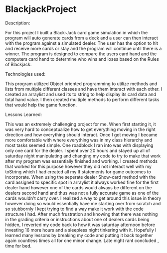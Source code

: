 # BlackjackProject

Description:

For this project I built a Black-Jack card game simulation in which the program will auto generate cards from a deck and a user can then interact with the program against a simulated dealer. The user has the option to hit and receive more cards or stay and the program will continue until there is a winner. The program is designed to compare the users card hand  and the computers  card hand to determine who wins and loses based on the Rules of Blackjack.

Technologies used:

This program utilized Object oriented programming to utilize methods and lists from multiple different classes and have them interact with each other. I created an arraylist and used its to string to help display its card data and total hand value. I then created multiple methods to perform different tasks that would help the game function.

Lessons Learned:

This was an extremely challenging project for me. When first starting it, it was very hard to conceptualize how to get everything moving in the right direction and how everything should interact. Once I got moving I became more comfortable with where everything was in my class hierarchy and most tasks seemed simple. One roadblock I ran into was with displaying only one card for the dealer. I spent over 20 hours and stayed up all of saturday night manipulating and changing my code to try to make that work after my program was essentially finished and working. I created methods that worked for this purpose however they did not interact well with my toString which I had created all my If statements for game outcomes to incorporate. When using the seperate dealer Show-card method with the card assigned to specific spot in arraylist it always worked fine for the first dealer hand however  one of the cards would always be different on the dealers second hand and thus was not a fully accurate game as one of the cards wouldn't carry over. I realized a way to get around this issue in theory however doing so would essentially have me starting over from scratch and so stubbornly I kept trying to find a way make it work with the code structure I had. After much frustration and knowing that there was nothing in the grading criteria or instructions about one of dealers cards being hidden, I reverted my code back to how it was saturday afternoon before investing 16 more hours and a sleepless night tinkering with it. Hopefully I learned many lessons by breaking my code and putting it back together again countless times all for one minor change. Late night rant concluded , time for bed.
